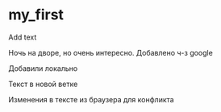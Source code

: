 # my_first

Add text

Ночь на дворе, но очень интересно. Добавлено ч-з google

Добавили локально

Текст в новой ветке

Изменения в тексте из браузера для конфликта
